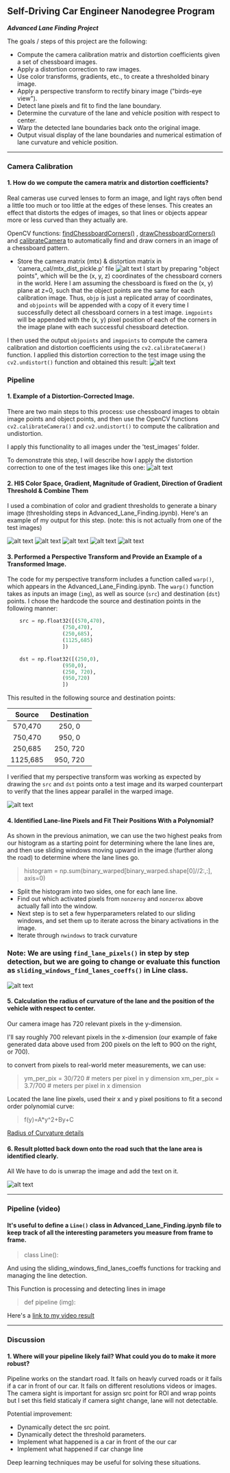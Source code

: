 
##  Self-Driving Car Engineer Nanodegree Program






***Advanced Lane Finding Project***

The goals / steps of this project are the following:

* Compute the camera calibration matrix and distortion coefficients given a set of chessboard images.
* Apply a distortion correction to raw images.
* Use color transforms, gradients, etc., to create a thresholded binary image.
* Apply a perspective transform to rectify binary image ("birds-eye view").
* Detect lane pixels and fit to find the lane boundary.
* Determine the curvature of the lane and vehicle position with respect to center.
* Warp the detected lane boundaries back onto the original image.
* Output visual display of the lane boundaries and numerical estimation of lane curvature and vehicle position.

[//]: # (Image References)

[chessboard_image]: ./output_images/undistort_output.png
[undistorted_image]: ./output_images/undistorted_chessboard.png 
[calibrated_image]: ./output_images/undistorted_sample.png
[sobel_x]:  ./output_images/sobel_x.png
[mag_binary]:  ./output_images/mag_binary.png
[dir_binary]:  ./output_images/dir_binary.png
[hls_binary]:  ./output_images/hls_binary.png
[combined_binary]:  ./output_images/combined_binary.png
[warped_img]:  ./output_images/warped_img.png
[sliding_window]:  ./output_images/sliding_window.png
[histogram_image]:  ./output_images/undistorted_sample.png
[curved_image]:  ./output_images/curved_image.png
[video1]: ./project_video.mp4 "Video"


---
### Camera Calibration

#### 1. How do we compute the camera matrix and distortion coefficients?

Real cameras use curved lenses to form an image, and light rays often bend a little too much or too little at the edges of these lenses. This creates an effect that distorts the edges of images, so that lines or objects appear more or less curved than they actually are.

OpenCV functions: [findChessboardCorners()](https://docs.opencv.org/2.4/modules/calib3d/doc/camera_calibration_and_3d_reconstruction.html#cv2.findChessboardCorners) , [drawChessboardCorners()](https://docs.opencv.org/2.4/modules/calib3d/doc/camera_calibration_and_3d_reconstruction.html#cv2.drawChessboardCorners) and [calibrateCamera](https://docs.opencv.org/2.4/modules/calib3d/doc/camera_calibration_and_3d_reconstruction.html#calibratecamera)
 to automatically find and draw corners in an image of a chessboard pattern. 
 * Store the camera matrix (mtx) & distortion matrix in 'camera_cal/mtx_dist_pickle.p' file
![alt text][chessboard_image]
I start by preparing "object points", which will be the (x, y, z) coordinates of the chessboard corners in the world. Here I am assuming the chessboard is fixed on the (x, y) plane at z=0, such that the object points are the same for each calibration image.  Thus, `objp` is just a replicated array of coordinates, and `objpoints` will be appended with a copy of it every time I successfully detect all chessboard corners in a test image.  `imgpoints` will be appended with the (x, y) pixel position of each of the corners in the image plane with each successful chessboard detection.  

I then used the output `objpoints` and `imgpoints` to compute the camera calibration and distortion coefficients using the `cv2.calibrateCamera()` function.  I applied this distortion correction to the test image using the `cv2.undistort()` function and obtained this result: 
![alt text][undistorted_image]


### Pipeline

#### 1. Example of a Distortion-Corrected Image.

There are two main steps to this process: use chessboard images to obtain image points and object points, and then use the OpenCV functions `cv2.calibrateCamera()` and `cv2.undistort()` to compute the calibration and undistortion.

I apply this functionality to all images under the 'test_images' folder.

To demonstrate this step, I will describe how I apply the distortion correction to one of the test images like this one:
![alt text][calibrated_image]

#### 2. HlS Color Space, Gradient, Magnitude of Gradient, Direction of Gradient Threshold & Combine  Them

I used a combination of color and gradient thresholds to generate a binary image (thresholding steps in Advanced_Lane_Finding.ipynb).  Here's an example of my output for this step.  (note: this is not actually from one of the test images)

![alt text][hls_binary]
![alt text][sobel_x]
![alt text][mag_binary]
![alt text][dir_binary]
![alt text][combined_binary]


#### 3. Performed a Perspective Transform and Provide an Example of a Transformed Image.

The code for my perspective transform includes a function called `warp()`, which appears in the Advanced_Lane_Finding.ipynb. The `warp()` function takes as inputs an image (`img`), as well as source (`src`) and destination (`dst`) points.  I chose the hardcode the source and destination points in the following manner:

```python
    src = np.float32([(570,470),
                  (750,470),
                  (250,685),
                  (1125,685)
                  ])

    dst = np.float32([(250,0),
                  (950,0),
                  (250, 720),
                  (950,720)
                  ])
```

This resulted in the following source and destination points:

| Source        | Destination   | 
|:-------------:|:-------------:| 
| 570,470      | 250, 0        | 
| 750,470      | 950, 0|
| 250,685    | 250, 720      |
| 1125,685      | 950, 720        |

I verified that my perspective transform was working as expected by drawing the `src` and `dst` points onto a test image and its warped counterpart to verify that the lines appear parallel in the warped image.

![alt text][warped_img]

#### 4. Identified Lane-line Pixels and Fit Their Positions With a Polynomial?

As shown in the previous animation, we can use the two highest peaks from our histogram as a starting point for determining where the lane lines are, and then use sliding windows moving upward in the image (further along the road) to determine where the lane lines go.

> histogram = np.sum(binary_warped[binary_warped.shape[0]//2:,:], axis=0)

* Split the histogram into two sides, one for each lane line.
* Find out which activated pixels from `nonzeroy` and `nonzerox` above actually fall into the window.
* Next step is to set a few hyperparameters related to our sliding windows, and set them up to iterate across the binary activations in the image.
* Iterate through  `nwindows`  to track curvature

### Note: We are using `find_lane_pixels()` in step by step detection, but we are going to change or evaluate this function as `sliding_windows_find_lanes_coeffs()` in Line class.


![alt text][sliding_window]

#### 5. Calculation the radius of curvature of the lane and the position of the vehicle with respect to center.
Our camera image has 720 relevant pixels in the y-dimension.

I'll say roughly 700 relevant pixels in the x-dimension (our example of fake generated data above used from 200 pixels on the left to 900 on the right, or 700).

to convert from pixels to real-world meter measurements, we can use:
>ym_per_pix = 30/720 # meters per pixel in y dimension
>xm_per_pix = 3.7/700 # meters per pixel in x dimension

Located the lane line pixels, used their x and y pixel positions to fit a second order polynomial curve:
> f(y)=A*y^2+By+C

[ Radius of Curvature details]([https://www.intmath.com/applications-differentiation/8-radius-curvature.php](https://www.intmath.com/applications-differentiation/8-radius-curvature.php))

#### 6. Result plotted back down onto the road such that the lane area is identified clearly. 
All We have to do is unwrap the image and add the text on it.



![alt text][curved_image]

---

### Pipeline (video)

#### It's useful to define a `Line()` class in Advanced_Lane_Finding.ipynb file to keep track of all the interesting parameters you measure from frame to frame. 
> class Line():

And using the sliding_windows_find_lanes_coeffs functions for tracking and managing the line detection.

This Function is processing and detecting lines in image
> def pipeline (img):

Here's a [link to my video result](./[project_video_output.mp4])

---

### Discussion

#### 1. Where will your pipeline likely fail?  What could you do to make it more robust?
Pipeline works on the standart road. It fails on heavly curved roads or it fails if a car in front of our car.
It fails on different resolutions videos or images.
The camera sight is important for assign src point for ROI and wrap points but I set this field staticaly if camera sight change, lane will not detectable.

Potential improvement:
* Dynamically detect the src point.
* Dynamically detect the threshold parameters.
* Implement what happened is a car in front of the our car
* Implement what happened if car change line

Deep learning techniques may be useful for solving these situations.
